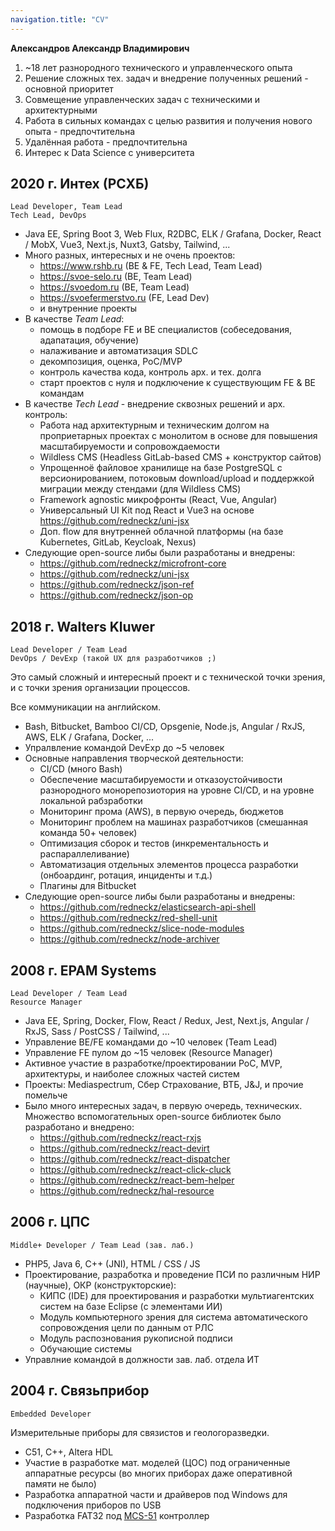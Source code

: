 ```yaml
---
navigation.title: "CV"
---
```


**Александров Александр Владимирович**

1. ~18 лет разнородного технического и управленческого опыта
1. Решение сложных тех. задач и внедрение полученных решений - основной приоритет
1. Совмещение управленческих задач с техническими и архитектурными
1. Работа в сильных командах с целью развития и получения нового опыта - предпочтительна
1. Удалённая работа - предпочтительна
1. Интерес к Data Science с университета

## 2020 г. Интех (РСХБ)

```
Lead Developer, Team Lead
Tech Lead, DevOps
```

- Java EE, Spring Boot 3, Web Flux, R2DBC, ELK / Grafana, Docker, React / MobX, Vue3, Next.js, Nuxt3, Gatsby, Tailwind, ...
- Много разных, интересных и не очень проектов:
  - https://www.rshb.ru (BE & FE, Tech Lead, Team Lead)
  - https://svoe-selo.ru (BE, Team Lead)
  - https://svoedom.ru (BE, Team Lead)
  - https://svoefermerstvo.ru (FE, Lead Dev)
  - и внутренние проекты
- В качестве *Team Lead*:
  - помощь в подборе FE и BE специалистов (собеседования, адапатация, обучение)
  - налаживание и автоматизация SDLC
  - декомпозиция, оценка, PoC/MVP
  - контроль качества кода, контроль арх. и тех. долга
  - старт проектов с нуля и подключение к существующим FE & BE командам
- В качестве *Tech Lead* - внедрение сквозных решений и арх. контроль:
  - Работа над архитектурным и техническим долгом на проприетарных проектах с монолитом в основе для повышения масштабируемости и сопровождаемости 
  - Wildless CMS (Headless GitLab-based CMS + конструктор сайтов)
  - Упрощенноё файловое хранилище на базе PostgreSQL с версионированием, потоковым download/upload и поддержкой миграции между стендами (для Wildless CMS)
  - Framework agnostic микрофронты (React, Vue, Angular)
  - Универсальный UI Kit под React и Vue3 на основе https://github.com/redneckz/uni-jsx
  - Доп. flow для внутренней облачной платформы (на базе Kubernetes, GitLab, Keycloak, Nexus)
- Следующие open-source либы были разработаны и внедрены:
  - https://github.com/redneckz/microfront-core
  - https://github.com/redneckz/uni-jsx
  - https://github.com/redneckz/json-ref
  - https://github.com/redneckz/json-op

## 2018 г. Walters Kluwer

```
Lead Developer / Team Lead
DevOps / DevExp (такой UX для разработчиков ;)
```

Это самый сложный и интересный проект и с технической точки зрения, и с точки зрения организации процессов.

Все коммуникации на английском.

- Bash, Bitbucket, Bamboo CI/CD, Opsgenie, Node.js, Angular / RxJS, AWS, ELK / Grafana, Docker, ...
- Упралвление командой DevExp до ~5 человек
- Основные направления творческой деятельности:
  - CI/CD (много Bash)
  - Обеспечение масштабируемости и отказоустойчивости разнородного монорепозиотория на уровне CI/CD, и на уровне локальной рабзработки
  - Мониторинг прома (AWS), в первую очередь, бюджетов
  - Мониторинг проблем на машинах разработчиков (смешанная команда 50+ человек)
  - Оптимизация сборок и тестов (инкрементальность и распараллеливание)
  - Автоматизация отдельных элементов процесса разработки (онбоардинг, ротация, инциденты и т.д.)
  - Плагины для Bitbucket
- Следующие open-source либы были разработаны и внедрены:
  - https://github.com/redneckz/elasticsearch-api-shell
  - https://github.com/redneckz/red-shell-unit
  - https://github.com/redneckz/slice-node-modules
  - https://github.com/redneckz/node-archiver

## 2008 г. EPAM Systems

```
Lead Developer / Team Lead
Resource Manager
```

- Java EE, Spring, Docker, Flow, React / Redux, Jest, Next.js, Angular / RxJS, Sass / PostCSS / Tailwind, ...
- Управление BE/FE командами до ~10 человек (Team Lead)
- Управление FE пулом до ~15 человек (Resource Manager)
- Активное участие в разработке/проектировании PoC, MVP, архитектуры, и наиболее сложных частей систем
- Проекты: Mediaspectrum, Сбер Страхование, ВТБ, J&J, и прочие помельче
- Было много интересных задач, в первую очередь, технических. Множество вспомогательных open-source библиотек было разработано и внедрено:
  - https://github.com/redneckz/react-rxjs
  - https://github.com/redneckz/react-devirt
  - https://github.com/redneckz/react-dispatcher
  - https://github.com/redneckz/react-click-cluck
  - https://github.com/redneckz/react-bem-helper
  - https://github.com/redneckz/hal-resource

## 2006 г. ЦПС

```
Middle+ Developer / Team Lead (зав. лаб.)
```

- PHP5, Java 6, C++ (JNI), HTML / CSS / JS
- Проектирование, разработка и проведение ПСИ по различным НИР (научные), ОКР (конструкторские):
  - КИПС (IDE) для проектирования и разработки мультиагентских систем на базе Eclipse (с элементами ИИ)
  - Модуль компьютерного зрения для система автоматического сопровождения цели по данным от РЛС
  - Модуль распознования рукописной подписи
  - Обучающие системы
- Управлние командой в должности зав. лаб. отдела ИТ

## 2004 г. Связьприбор

```
Embedded Developer
```

Измерительные приборы для связистов и геологоразведки.

- C51, C++, Altera HDL
- Участие в разработке мат. моделей (ЦОС) под ограниченные аппаратные ресурсы (во многих приборах даже оперативной памяти не было)
- Разработка аппаратной части и драйверов под Windows для подключения приборов по USB
- Разработка FAT32 под [MCS-51](https://en.m.wikipedia.org/wiki/MCS-51) контроллер
